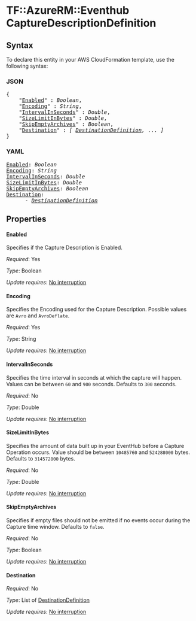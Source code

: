 # TF::AzureRM::Eventhub CaptureDescriptionDefinition

## Syntax

To declare this entity in your AWS CloudFormation template, use the following syntax:

### JSON

<pre>
{
    "<a href="#enabled" title="Enabled">Enabled</a>" : <i>Boolean</i>,
    "<a href="#encoding" title="Encoding">Encoding</a>" : <i>String</i>,
    "<a href="#intervalinseconds" title="IntervalInSeconds">IntervalInSeconds</a>" : <i>Double</i>,
    "<a href="#sizelimitinbytes" title="SizeLimitInBytes">SizeLimitInBytes</a>" : <i>Double</i>,
    "<a href="#skipemptyarchives" title="SkipEmptyArchives">SkipEmptyArchives</a>" : <i>Boolean</i>,
    "<a href="#destination" title="Destination">Destination</a>" : <i>[ <a href="destinationdefinition.md">DestinationDefinition</a>, ... ]</i>
}
</pre>

### YAML

<pre>
<a href="#enabled" title="Enabled">Enabled</a>: <i>Boolean</i>
<a href="#encoding" title="Encoding">Encoding</a>: <i>String</i>
<a href="#intervalinseconds" title="IntervalInSeconds">IntervalInSeconds</a>: <i>Double</i>
<a href="#sizelimitinbytes" title="SizeLimitInBytes">SizeLimitInBytes</a>: <i>Double</i>
<a href="#skipemptyarchives" title="SkipEmptyArchives">SkipEmptyArchives</a>: <i>Boolean</i>
<a href="#destination" title="Destination">Destination</a>: <i>
      - <a href="destinationdefinition.md">DestinationDefinition</a></i>
</pre>

## Properties

#### Enabled

Specifies if the Capture Description is Enabled.

_Required_: Yes

_Type_: Boolean

_Update requires_: [No interruption](https://docs.aws.amazon.com/AWSCloudFormation/latest/UserGuide/using-cfn-updating-stacks-update-behaviors.html#update-no-interrupt)

#### Encoding

Specifies the Encoding used for the Capture Description. Possible values are `Avro` and `AvroDeflate`.

_Required_: Yes

_Type_: String

_Update requires_: [No interruption](https://docs.aws.amazon.com/AWSCloudFormation/latest/UserGuide/using-cfn-updating-stacks-update-behaviors.html#update-no-interrupt)

#### IntervalInSeconds

Specifies the time interval in seconds at which the capture will happen. Values can be between `60` and `900` seconds. Defaults to `300` seconds.

_Required_: No

_Type_: Double

_Update requires_: [No interruption](https://docs.aws.amazon.com/AWSCloudFormation/latest/UserGuide/using-cfn-updating-stacks-update-behaviors.html#update-no-interrupt)

#### SizeLimitInBytes

Specifies the amount of data built up in your EventHub before a Capture Operation occurs. Value should be between `10485760` and `524288000`  bytes. Defaults to `314572800` bytes.

_Required_: No

_Type_: Double

_Update requires_: [No interruption](https://docs.aws.amazon.com/AWSCloudFormation/latest/UserGuide/using-cfn-updating-stacks-update-behaviors.html#update-no-interrupt)

#### SkipEmptyArchives

Specifies if empty files should not be emitted if no events occur during the Capture time window.  Defaults to `false`.

_Required_: No

_Type_: Boolean

_Update requires_: [No interruption](https://docs.aws.amazon.com/AWSCloudFormation/latest/UserGuide/using-cfn-updating-stacks-update-behaviors.html#update-no-interrupt)

#### Destination

_Required_: No

_Type_: List of <a href="destinationdefinition.md">DestinationDefinition</a>

_Update requires_: [No interruption](https://docs.aws.amazon.com/AWSCloudFormation/latest/UserGuide/using-cfn-updating-stacks-update-behaviors.html#update-no-interrupt)

